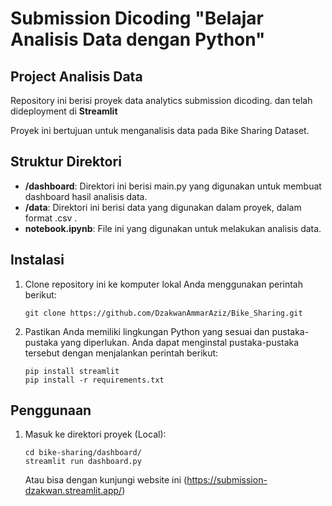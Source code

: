 # Submission Dicoding "Belajar Analisis Data dengan Python"

## Project Analisis Data

Repository ini berisi proyek data analytics submission dicoding. dan telah dideployment di **Streamlit**

Proyek ini bertujuan untuk menganalisis data pada Bike Sharing Dataset. 

## Struktur Direktori

- **/dashboard**: Direktori ini berisi main.py yang digunakan untuk membuat dashboard hasil analisis data.
- **/data**: Direktori ini berisi data yang digunakan dalam proyek, dalam format .csv .
- **notebook.ipynb**: File ini yang digunakan untuk melakukan analisis data.

## Instalasi

1. Clone repository ini ke komputer lokal Anda menggunakan perintah berikut:

   ```
   git clone https://github.com/DzakwanAmmarAziz/Bike_Sharing.git
   ```

2. Pastikan Anda memiliki lingkungan Python yang sesuai dan pustaka-pustaka yang diperlukan. Anda dapat menginstal pustaka-pustaka tersebut dengan menjalankan perintah berikut:

    ```
    pip install streamlit
    pip install -r requirements.txt
    ```

## Penggunaan
1. Masuk ke direktori proyek (Local):

    ```shell
    cd bike-sharing/dashboard/
    streamlit run dashboard.py
    ```
    Atau bisa dengan kunjungi website ini (https://submission-dzakwan.streamlit.app/)


